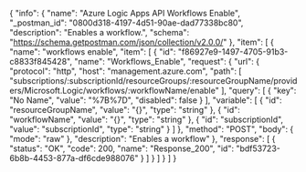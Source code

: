 {
  "info": {
    "name": "Azure Logic Apps API Workflows Enable",
    "_postman_id": "0800d318-4197-4d51-90ae-dad77338bc80",
    "description": "Enables a workflow.",
    "schema": "https://schema.getpostman.com/json/collection/v2.0.0/"
  },
  "item": [
    {
      "name": "workflows enable",
      "item": [
        {
          "id": "f86927e9-1497-4705-91b3-c8833f845428",
          "name": "Workflows_Enable",
          "request": {
            "url": {
              "protocol": "http",
              "host": "management.azure.com",
              "path": [
                "subscriptions/:subscriptionId/resourceGroups/:resourceGroupName/providers/Microsoft.Logic/workflows/:workflowName/enable"
              ],
              "query": [
                {
                  "key": "No Name",
                  "value": "%7B%7D",
                  "disabled": false
                }
              ],
              "variable": [
                {
                  "id": "resourceGroupName",
                  "value": "{}",
                  "type": "string"
                },
                {
                  "id": "workflowName",
                  "value": "{}",
                  "type": "string"
                },
                {
                  "id": "subscriptionId",
                  "value": "subscriptionId",
                  "type": "string"
                }
              ]
            },
            "method": "POST",
            "body": {
              "mode": "raw"
            },
            "description": "Enables a workflow"
          },
          "response": [
            {
              "status": "OK",
              "code": 200,
              "name": "Response_200",
              "id": "bdf53723-6b8b-4453-877a-df6cde988076"
            }
          ]
        }
      ]
    }
  ]
}
